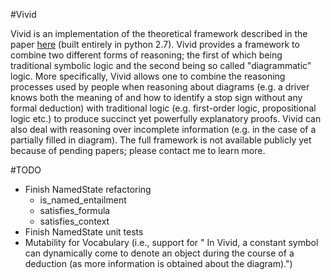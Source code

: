 #Vivid

Vivid is an implementation of the theoretical framework described in the paper [here][paper] (built entirely in python 2.7).
Vivid provides a framework to combine two different forms of reasoning; the first of which being traditional symbolic logic and the second being so called "diagrammatic" logic. More specifically, Vivid allows one to combine the reasoning processes used by people when reasoning about diagrams (e.g. a driver knows both the meaning of and how to identify a stop sign without any formal deduction) with traditional logic (e.g. first-order logic, propositional logic etc.) to produce succinct yet powerfully explanatory proofs. Vivid can also deal with reasoning over incomplete information (e.g. in the case of a partially filled in diagram). The full framework is not available publicly yet because of pending papers; please contact me to learn more.

[paper]: http://citeseerx.ist.psu.edu/viewdoc/download?doi=10.1.1.466.4004&rep=rep1&type=pdf

#TODO
* Finish NamedState refactoring
    * is_named_entailment
    * satisfies_formula
    * satisfies_context
* Finish NamedState unit tests
* Mutability for Vocabulary (i.e., support for " In Vivid, a constant symbol can dynamically come to denote an object during the course of a deduction (as more information is obtained about the diagram).")